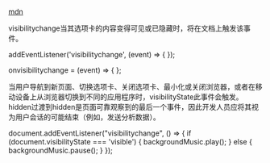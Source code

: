 [mdn](https://developer.mozilla.org/en-US/docs/Web/API/Document/visibilitychange_event)

visibilitychange当其选项卡的内容变得可见或已隐藏时，将在文档上触发该事件。

addEventListener('visibilitychange', (event) => { });

onvisibilitychange = (event) => { };


当用户导航到新页面、切换选项卡、关闭选项卡、最小化或关闭浏览器，或者在移动设备上从浏览器切换到不同的应用程序时，visibilityState此事件会触发。hidden过渡到hidden是页面可靠观察到的最后一个事件，因此开发人员应将其视为用户会话的可能结束（例如，发送分析数据）。


document.addEventListener("visibilitychange", () => {
  if (document.visibilityState === 'visible') {
    backgroundMusic.play();
  } else {
    backgroundMusic.pause();
  }
});
